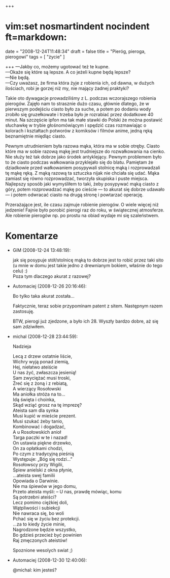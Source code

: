 +++
# vim:set nosmartindent nocindent ft=markdown:
date = "2008-12-24T11:48:34"
draft = false
title = "Pieróg, pieroga, pierogowi"
tags = [ "życie" ]

+++
—Jakby co, możemy ugotować też te kupne.  
—Okaże się które są lepsze. A co jeżeli kupne będą lepsze?  
—Nie będą.  
—Czy uważasz, że firma która żyje z robienia ich, od dawna, w dużych
ilościach, robi je gorzej niż my, nie mający żadnej praktyki?

Takie oto dywagacje prowadziliśmy z L. podczas wczorajszego robienia pierogów.
Zajęło nam to strasznie dużo czasu, głównie dlatego, że w pierwszym podejściu
ciasto było za suche, a potem po dodaniu wody zrobiło się gruzełkowate i
trzeba było je rozrabiać przez dodatkowe 40 minut. Na szczęście ipfon ma tak
małe stawki do Polski że można postawić słuchawkę w trybie głośnomówiącym i
spędzić czas rozmawiając o kolorach i kształtach potworów z komiksów i filmów
anime, jedną ręką beznamiętnie międląc ciasto.

Pewnym utrudnieniem była razowa mąka, która ma w sobie otręby. Ciasto które ma
w sobie razową mąkę jest trudniejsze do rozwałkowania na cienko. Nie służy też
tak dobrze jako środek antyklejący. Pewnym problemem było to że ciasto podczas
wałkowania przyklejało się do blatu. Pamiętam że dziadkowie przed wałkowaniem
posypywali stolnicę mąką i rozprowadzali tę mąkę ręką. Z mąką razową ta
sztuczka nijak nie chciała się udać. Mąka zamiast się równo rozprowadzać,
tworzyła skupiska i puste miejsca. Najlepszy sposób jaki wymyśliłem to taki,
żeby posypywać mąką ciasto z góry, potem rozprowadzać mąkę po cieście — to
akurat się dobrze udawało — i potem odwracać ciasto na drugą stronę i
powtarzać operację.

Przerażające jest, ile czasu zajmuje robienie pierogów. O wiele więcej niż
jedzenie! Fajnie było porobić pierogi raz do roku, w świątecznej atmosferze.
Ale robienie pierogów np. po prostu na obiad wydaje mi się szaleństwem.

# Komentarze

* GiM (2008-12-24 13:48:19): <p>jak się posypuje stół/stolnicę mąką to dobrze
  jest to robić przez taki sito (u mnie w domu jest takie jedno z drewnianym
  bokiem, właśnie do tego celu) :)<br /> Poza tym dlaczego akurat z razowej?</p>
* Automaciej (2008-12-26 20:16:46): <p>Bo tylko taka akurat została&#8230;</p>
  <p>Faktycznie, teraz sobie przypominam patent z sitem. Następnym razem
  zastosuję.</p>    <p><span class="caps">BTW</span>, pierogi już zjedzone, a
  było ich 28. Wyszły bardzo dobre, aż się sam zdziwiłem.</p>
* michal (2008-12-28 23:44:59): <p>Nadzieja</p>  <p>Lecą z drzew ostatnie
  liście,<br /> Wichry wyją ponad ziemią,<br /> Hej, niełatwo ateiście<br /> U
  nas żyć, zwłaszcza jesienią!<br /> Sam zwyciężać musi troski,<br /> Żreć się z
  żoną i z rebiatą,<br /> A wierzący Rosołowski<br /> Ma aniołka stróża na
  to&#8230;<br /> Idą święta i choinka,<br /> Skąd wziąć grosz na tę imprezę?<br
  /> Ateista sam dla synka<br /> Musi kupić w mieście prezent.<br /> Musi szukać
  żeby tanio,<br /> Kombinować i dogadzać,<br /> A u Rosołowskich anioł<br />
  Targa paczki w te i nazad!<br /> On ustawia piękne drzewko,<br /> On za
  opłatkami chodzi,<br /> Po czym z tradycyjną pieśnią<br /> Występuje: „Bóg się
  rodzi&#8230;”<br /> Rosołowscy przy Wigilii,<br /> Śpiew anielski z okna
  płynie,<br /> ...ateista swej familii<br /> Opowiada o Darwinie.<br /> Nie ma
  śpiewów w jego domu,<br /> Przeto ateista myśli: &#8211; U nas, prawdę mówiąc,
  komu<br /> Są potrzebni ateiści?<br /> Lecz pomimo ciężkiej doli,<br />
  Wątpliwości i subiekcji<br /> Nie nawraca się, bo woli<br /> Pchać się w życiu
  bez protekcji.<br /> ...za to kiedy życie minie,<br /> Nagrodzone będzie
  wszystko,<br /> Bo gdzieś przecież być powinien<br /> Raj zmęczonych
  ateistów!</p>  <p>Spoznione wesolych swiat ;)</p>
* Automaciej (2008-12-30 12:40:06): <p>@michal: kim jesteś?</p>
